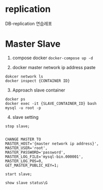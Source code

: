 # replication
DB-replication 연습레포

# Master Slave
1. compose docker
``` docker-compose up -d ```

2. docker master network ip address paste
```
dokcer network ls
docker inspect {CONTAINER ID}
```
3. Approach slave container
```
docker ps
docker exec -it {SLAVE_CONTAINER_ID} bash
mysql -u root -p
```
4. slave setting
```
stop slave;


CHANGE MASTER TO 
MASTER_HOST='{master network ip address}', 
MASTER_USER='root', 
MASTER_PASSWORD='password', 
MASTER_LOG_FILE='mysql-bin.000001', 
MASTER_LOG_POS=0, 
GET_MASTER_PUBLIC_KEY=1;

start slave;

show slave status\G
```
